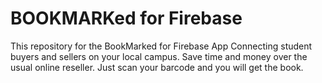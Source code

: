 # BOOKMARKed for Firebase

This repository for the BookMarked for Firebase App Connecting student buyers and sellers on your local campus. Save time and money over the usual online reseller. Just scan your barcode and you will get the book.
